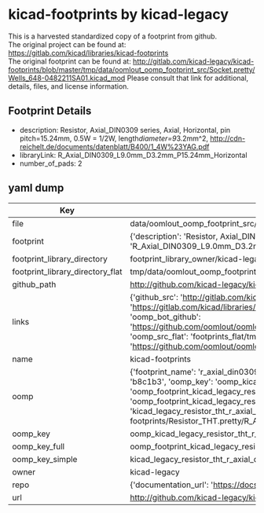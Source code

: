 # kicad-footprints by kicad-legacy  
This is a harvested standardized copy of a footprint from github.  
The original project can be found at:  
https://gitlab.com/kicad/libraries/kicad-footprints  
The original footprint can be found at:
http://gitlab.com/kicad-legacy/kicad-footprints/blob/master/tmp/data/oomlout_oomp_footprint_src/Socket.pretty/Wells_648-0482211SA01.kicad_mod
Please consult that link for additional, details, files, and license information.  
## Footprint Details
* description: Resistor, Axial_DIN0309 series, Axial, Horizontal, pin pitch=15.24mm, 0.5W = 1/2W, length*diameter=9*3.2mm^2, http://cdn-reichelt.de/documents/datenblatt/B400/1_4W%23YAG.pdf  
* libraryLink: R_Axial_DIN0309_L9.0mm_D3.2mm_P15.24mm_Horizontal  
* number_of_pads: 2  
## yaml dump  
| Key | Value |  
| --- | --- |  
| file | data/oomlout_oomp_footprint_src/kicad-footprints/Resistor_THT.pretty/R_Axial_DIN0309_L9.0mm_D3.2mm_P15.24mm_Horizontal.kicad_mod |  
| footprint | {'description': 'Resistor, Axial_DIN0309 series, Axial, Horizontal, pin pitch=15.24mm, 0.5W = 1/2W, length*diameter=9*3.2mm^2, http://cdn-reichelt.de/documents/datenblatt/B400/1_4W%23YAG.pdf', 'libraryLink': 'R_Axial_DIN0309_L9.0mm_D3.2mm_P15.24mm_Horizontal', 'number_of_pads': 2} |  
| footprint_library_directory | footprint_library_owner/kicad-legacy_kicad-footprints |  
| footprint_library_directory_flat | tmp/data/oomlout_oomp_footprint_src/footprints_flat/kicad_legacy_resistor_tht_r_axial_din0309_l9_0mm_d3_2mm_p15_24mm_horizontal/working |  
| github_path | http://github.com/kicad-legacy/kicad-footprints/blob/master/tmp/data/oomlout_oomp_footprint_src/Resistor_THT.pretty/R_Axial_DIN0309_L9.0mm_D3.2mm_P15.24mm_Horizontal.kicad_mod |  
| links | {'github_src': 'http://gitlab.com/kicad-legacy/kicad-footprints/blob/master/tmp/data/oomlout_oomp_footprint_src/Socket.pretty/Wells_648-0482211SA01.kicad_mod', 'github_src_repo': 'https://gitlab.com/kicad/libraries/kicad-footprints', 'oomp_bot': 'tmp/data/oomlout_oomp_footprint_src/footprints/kicad_legacy_resistor_tht_r_axial_din0309_l9_0mm_d3_2mm_p15_24mm_horizontal/working', 'oomp_bot_github': 'https://github.com/oomlout/oomlout_oomp_footprint_bot/tree/main/tmp/data/oomlout_oomp_footprint_src/footprints/kicad_legacy_resistor_tht_r_axial_din0309_l9_0mm_d3_2mm_p15_24mm_horizontal/working', 'oomp_src_flat': 'footprints_flat/tmp/data/oomlout_oomp_footprint_src/footprints_flat/kicad_legacy_resistor_tht_r_axial_din0309_l9_0mm_d3_2mm_p15_24mm_horizontal/working', 'oomp_src_flat_github': 'https://github.com/oomlout/oomlout_oomp_footprint_src/tree/main/tmp/data/oomlout_oomp_footprint_src/footprints_flat/kicad_legacy_resistor_tht_r_axial_din0309_l9_0mm_d3_2mm_p15_24mm_horizontal/working'} |  
| name | kicad-footprints |  
| oomp | {'footprint_name': 'r_axial_din0309_l9_0mm_d3_2mm_p15_24mm_horizontal', 'library_name': 'resistor_tht', 'md5': 'b8c1b30fcbac0e03afcb380bc4e9b08f', 'md5_10': 'b8c1b30fcb', 'md5_5': 'b8c1b', 'md5_6': 'b8c1b3', 'oomp_key': 'oomp_kicad_legacy_resistor_tht_r_axial_din0309_l9_0mm_d3_2mm_p15_24mm_horizontal', 'oomp_key_extra': 'oomp_footprint_kicad_legacy_resistor_tht_r_axial_din0309_l9_0mm_d3_2mm_p15_24mm_horizontal', 'oomp_key_full': 'oomp_footprint_kicad_legacy_resistor_tht_r_axial_din0309_l9_0mm_d3_2mm_p15_24mm_horizontal_b8c1b3', 'oomp_key_simple': 'kicad_legacy_resistor_tht_r_axial_din0309_l9_0mm_d3_2mm_p15_24mm_horizontal', 'original_filename': 'data/oomlout_oomp_footprint_src/kicad-footprints/Resistor_THT.pretty/R_Axial_DIN0309_L9.0mm_D3.2mm_P15.24mm_Horizontal.kicad_mod', 'owner_name': 'kicad_legacy'} |  
| oomp_key | oomp_kicad_legacy_resistor_tht_r_axial_din0309_l9_0mm_d3_2mm_p15_24mm_horizontal |  
| oomp_key_full | oomp_footprint_kicad_legacy_resistor_tht_r_axial_din0309_l9_0mm_d3_2mm_p15_24mm_horizontal |  
| oomp_key_simple | kicad_legacy_resistor_tht_r_axial_din0309_l9_0mm_d3_2mm_p15_24mm_horizontal |  
| owner | kicad-legacy |  
| repo | {'documentation_url': 'https://docs.github.com/rest/repos/repos#get-a-repository', 'message': 'Not Found'} |  
| url | http://github.com/kicad-legacy/kicad-footprints |  

